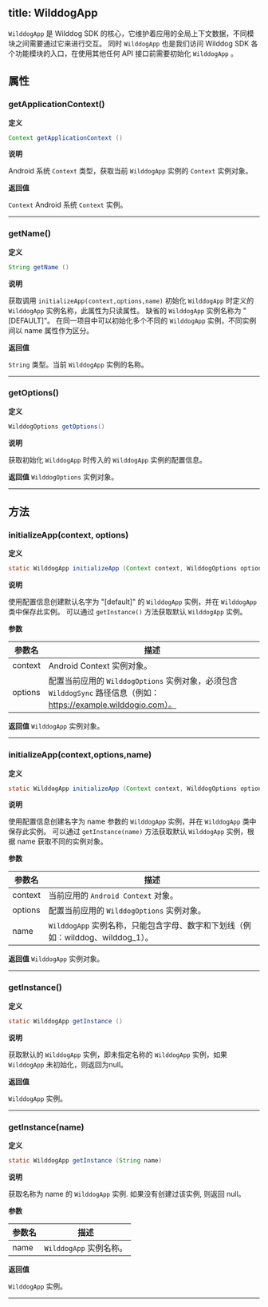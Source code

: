 title:  WilddogApp
---
`WilddogApp` 是 Wilddog SDK 的核心，它维护着应用的全局上下文数据，不同模块之间需要通过它来进行交互。
同时 `WilddogApp` 也是我们访问 Wilddog SDK 各个功能模块的入口，在使用其他任何 API 接口前需要初始化 `WilddogApp` 。

## 属性

### getApplicationContext()
**定义**

```java
Context getApplicationContext ()
```

**说明**

Android 系统 `Context` 类型，获取当前 `WilddogApp` 实例的 `Context` 实例对象。

**返回值**

 `Context` Android 系统 `Context` 实例。
</br>

--- 


### getName()
**定义**

```java
String getName ()
```

**说明**

获取调用 `initializeApp(context,options,name)` 初始化 `WilddogApp` 时定义的 `WilddogApp` 实例名称，此属性为只读属性。
缺省的 `WilddogApp` 实例名称为 "[DEFAULT]"。
在同一项目中可以初始化多个不同的 `WilddogApp` 实例，不同实例间以 name 属性作为区分。


**返回值**

`String` 类型。当前 `WilddogApp` 实例的名称。
</br>

--- 
### getOptions()

**定义**

```java
WilddogOptions getOptions()
```

**说明**

获取初始化 `WilddogApp` 时传入的 `WilddogApp` 实例的配置信息。

**返回值**
`WilddogOptions` 实例对象。
</br>

--- 

## 方法

### initializeApp(context, options)
**定义**

```java
static WilddogApp initializeApp (Context context, WilddogOptions options)
```

**说明**

使用配置信息创建默认名字为 "[default]" 的 `WilddogApp` 实例，并在 `WilddogApp` 类中保存此实例。
可以通过 `getInstance()` 方法获取默认 `WilddogApp` 实例。


**参数**

参数名 | 描述
--- | ---
context | Android Context 实例对象。
options | 配置当前应用的 `WilddogOptions` 实例对象，必须包含 `WilddogSync` 路径信息（例如：https://example.wilddogio.com）。

**返回值**
`WilddogApp` 实例对象。
</br>

--- 
### initializeApp(context,options,name)
**定义**

```java
static WilddogApp initializeApp (Context context, WilddogOptions options, String name)
```

**说明**

使用配置信息创建名字为 name 参数的 `WilddogApp` 实例，并在 `WilddogApp` 类中保存此实例。
可以通过 `getInstance(name)` 方法获取默认 `WilddogApp` 实例，根据 name 获取不同的实例对象。

**参数**

参数名 | 描述
--- | ---
context | 当前应用的 `Android Context` 对象。
options | 配置当前应用的 `WilddogOptions` 实例对象。
name | `WilddogApp` 实例名称，只能包含字母、数字和下划线（例如：wilddog、wilddog_1）。

**返回值**
`WilddogApp` 实例对象。
</br>

--- 

### getInstance()
**定义**

```java
static WilddogApp getInstance ()
```

**说明**

获取默认的 `WilddogApp` 实例，即未指定名称的 `WilddogApp` 实例，如果 `WilddogApp` 未初始化，则返回为null。

**返回值**

`WilddogApp` 实例。
</br>

--- 

### getInstance(name)
**定义**

```java
static WilddogApp getInstance (String name)
```

**说明**

获取名称为 name 的 `WilddogApp` 实例. 如果没有创建过该实例, 则返回 null。

**参数**


参数名 | 描述
--- | ---
name | `WilddogApp` 实例名称。

**返回值**

`WilddogApp` 实例。
</br>

--- 




    


